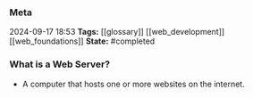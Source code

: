 ### Meta
2024-09-17 18:53
**Tags:** [[glossary]] [[web_development]] [[web_foundations]]
**State:** #completed 

### What is a Web Server?
- A computer that hosts one or more websites on the internet.